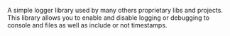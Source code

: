 A simple logger library used by many others proprietary libs and projects. This library allows you to enable and disable
logging or debugging to console and files as well as include or not timestamps.
